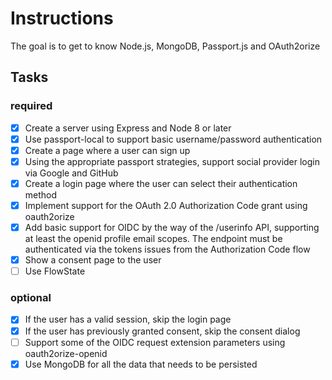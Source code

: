 # Instructions

The goal is to get to know Node.js, MongoDB, Passport.js and OAuth2orize

## Tasks

### required

- [X] Create a server using Express and Node 8 or later
- [X] Use passport-local to support basic username/password authentication
- [X] Create a page where a user can sign up
- [X] Using the appropriate passport strategies, support social provider login via Google and GitHub
- [X] Create a login page where the user can select their authentication method
- [X] Implement support for the OAuth 2.0 Authorization Code grant using oauth2orize
- [X] Add basic support for OIDC by the way of the /userinfo API, supporting at least the openid profile email scopes. The endpoint must be authenticated via the tokens issues from the Authorization Code flow
- [X] Show a consent page to the user
- [ ] Use FlowState

### optional

- [X] If the user has a valid session, skip the login page
- [X] If the user has previously granted consent, skip the consent dialog
- [ ] Support some of the OIDC request extension parameters using oauth2orize-openid
- [X] Use MongoDB for all the data that needs to be persisted